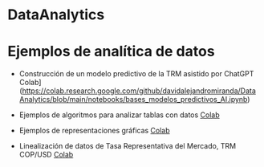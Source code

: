 # DataAnalytics

# Ejemplos de analítica de datos

+ Construcción de un modelo predictivo de la TRM asistido por ChatGPT Colab](https://colab.research.google.com/github/davidalejandromiranda/DataAnalytics/blob/main/notebooks/bases_modelos_predictivos_AI.ipynb)

+ Ejemplos de algoritmos para analizar tablas con datos [Colab](https://colab.research.google.com/github/davidalejandromiranda/DataAnalytics/blob/main/notebooks/algoritmos_analisis_tablas.ipynb)

+ Ejemplos de representaciones gráficas [Colab](https://colab.research.google.com/github/davidalejandromiranda/DataAnalytics/blob/main/notebooks/representaciones_graficas.ipynb)

+ Linealización de datos de Tasa Representativa del Mercado, TRM COP/USD [Colab](https://colab.research.google.com/github/davidalejandromiranda/DataAnalytics/blob/main/notebooks/TRM_linearization.ipynb)
